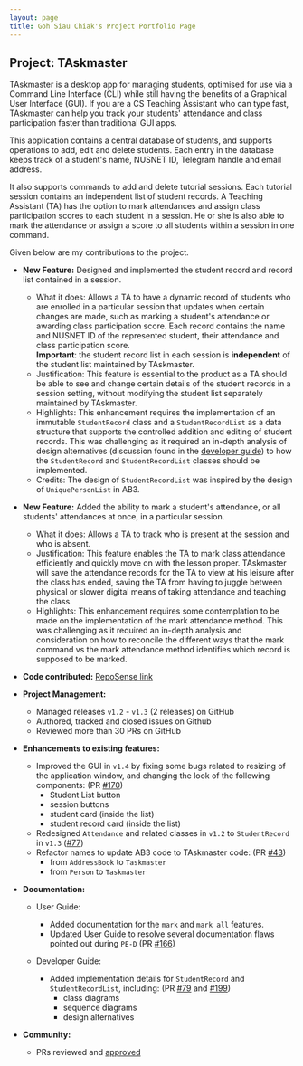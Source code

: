 ```yaml
---
layout: page
title: Goh Siau Chiak's Project Portfolio Page
---
```


## Project: TAskmaster

TAskmaster is a desktop app for managing students, optimised for use via a Command Line Interface (CLI) while still 
having the benefits of a Graphical User Interface (GUI). If you are a CS Teaching Assistant who can type fast, 
TAskmaster can help you track your students' attendance and class participation faster than traditional GUI apps.

This application contains a central database of students, and supports operations to add, edit and delete students. 
Each entry in the database keeps track of a student's name, NUSNET ID, Telegram handle and email address.

It also supports commands to add and delete tutorial sessions. Each tutorial session contains an independent list of
student records. A Teaching Assistant (TA) has the option to mark attendances and assign class participation scores to 
each student in a session. He or she is also able to mark the attendance or assign a score to all students within a 
session in one command.

Given below are my contributions to the project.

- **New Feature:** Designed and implemented the student record and record list contained in a session. 
    - What it does: Allows a TA to have a dynamic record of students who are enrolled in a particular session that
    updates when certain changes are made, such as marking a student's attendance or awarding class participation score.
    Each record contains the name and NUSNET ID of the represented student, their attendance and class participation
    score. \
    **Important**: the student record list in each session is **independent** of the student list maintained by
    TAskmaster.
    - Justification: This feature is essential to the product as a TA should be able to see and change certain details
    of the student records in a session setting, without modifying the student list separately maintained by TAskmaster.
    - Highlights: This enhancement requires the implementation of an immutable `StudentRecord` class and a
    `StudentRecordList` as a data structure that supports the controlled addition and editing of student records. This
    was challenging as it required an in-depth analysis of design alternatives (discussion found in the [developer guide](../DeveloperGuide.md#studentrecordlist))
    to how the `StudentRecord` and `StudentRecordList` classes should be implemented.
    - Credits: The design of `StudentRecordList` was inspired by the design of `UniquePersonList` in AB3.
            
- **New Feature:** Added the ability to mark a student's attendance, or all students' attendances at once, in a
particular session.
    - What it does: Allows a TA to track who is present at the session and who is absent.
    - Justification: This feature enables the TA to mark class attendance efficiently and quickly move on with the
    lesson proper. TAskmaster will save the attendance records for the TA to view at his leisure after the class has
    ended, saving the TA from having to juggle between physical or slower digital means of taking attendance and 
    teaching the class. 
    - Highlights: This enhancement requires some contemplation to be made on the implementation of the mark attendance method.
    This was challenging as it required an in-depth analysis and consideration on how to reconcile the different ways
    that the mark command vs the mark attendance method identifies which record is supposed to be marked. 

- **Code contributed:** [RepoSense link](https://nus-cs2103-ay2021s1.github.io/tp-dashboard/#breakdown=true&search=sc-arecrow)

- **Project Management:**
  * Managed releases `v1.2` - `v1.3` (2 releases) on GitHub
  * Authored, tracked and closed issues on Github
  * Reviewed more than 30 PRs on GitHub

- **Enhancements to existing features:**
    - Improved the GUI in `v1.4` by fixing some bugs related to resizing of the application window, and changing the look of the
    following components: (PR [#170](https://github.com/AY2021S1-CS2103-F09-1/tp/pull/170))
        - Student List button
        - session buttons
        - student card (inside the list)
        - student record card (inside the list)
    - Redesigned `Attendance` and related classes in `v1.2` to `StudentRecord` in `v1.3` ([#77](https://github.com/AY2021S1-CS2103-F09-1/tp/pull/77))
    - Refactor names to update AB3 code to TAskmaster code: (PR [#43](https://github.com/AY2021S1-CS2103-F09-1/tp/pull/43))
        - from `AddressBook` to `Taskmaster`
        - from `Person` to `Taskmaster`

- **Documentation:**
    - User Guide:
        - Added documentation for the `mark` and `mark all` features.
        - Updated User Guide to resolve several documentation flaws pointed out during `PE-D` (PR [#166](https://github.com/AY2021S1-CS2103-F09-1/tp/pull/166))
    
    - Developer Guide:
        - Added implementation details for `StudentRecord` and `StudentRecordList`, including: (PR [#79](https://github.com/AY2021S1-CS2103-F09-1/tp/pull/79) and [#199](https://github.com/AY2021S1-CS2103-F09-1/tp/pull/199))
            - class diagrams
            - sequence diagrams
            - design alternatives 

- **Community:**
    - PRs reviewed and [approved](https://github.com/AY2021S1-CS2103-F09-1/tp/pulls?q=is%3Apr+is%3Aclosed+reviewed-by%3Asc-arecrow+)

